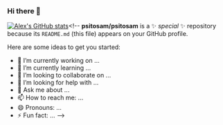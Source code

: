 ### Hi there 👋

[![Alex's GitHub stats](https://github-readme-stats.vercel.app/api?username=psitosam)](https://github.com/psitosam/github-readme-stats)<!--
**psitosam/psitosam** is a ✨ _special_ ✨ repository because its `README.md` (this file) appears on your GitHub profile.

Here are some ideas to get you started:

- 🔭 I’m currently working on ...
- 🌱 I’m currently learning ...
- 👯 I’m looking to collaborate on ...
- 🤔 I’m looking for help with ...
- 💬 Ask me about ...
- 📫 How to reach me: ...
- 😄 Pronouns: ...
- ⚡ Fun fact: ...
-->
